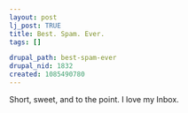 ```yaml
--- 
layout: post
lj_post: TRUE
title: Best. Spam. Ever.
tags: []

drupal_path: best-spam-ever
drupal_nid: 1832
created: 1085490780
---
```

Short, sweet, and to the point. I love my Inbox.

<img src="/files/lj-photos/spam.gif" alt="">
